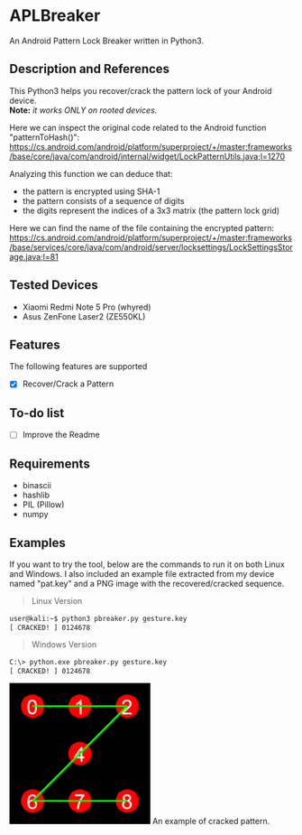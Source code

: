 # APLBreaker
An Android Pattern Lock Breaker written in Python3.

## Description and References
This Python3 helps you recover/crack the pattern lock of your Android device.\
**Note:** _it works ONLY on rooted devices._

Here we can inspect the original code related to the Android function "patternToHash()":\
https://cs.android.com/android/platform/superproject/+/master:frameworks/base/core/java/com/android/internal/widget/LockPatternUtils.java;l=1270

Analyzing this function we can deduce that:
- the pattern is encrypted using SHA-1
- the pattern consists of a sequence of digits
- the digits represent the indices of a 3x3 matrix (the pattern lock grid)

Here we can find the name of the file containing the encrypted pattern:\
https://cs.android.com/android/platform/superproject/+/master:frameworks/base/services/core/java/com/android/server/locksettings/LockSettingsStorage.java;l=81

## Tested Devices
- Xiaomi Redmi Note 5 Pro (whyred)
- Asus ZenFone Laser2 (ZE550KL)

## Features
The following features are supported
- [x] Recover/Crack a Pattern

## To-do list
- [ ] Improve the Readme

## Requirements
- binascii
- hashlib
- PIL (Pillow)
- numpy

## Examples
If you want to try the tool, below are the commands to run it on both Linux and Windows.
I also included an example file extracted from my device named "pat.key" and a PNG image with the recovered/cracked sequence.

> Linux Version
```
user@kali:~$ python3 pbreaker.py gesture.key
[ CRACKED! ] 0124678
```

> Windows Version
```
C:\> python.exe pbreaker.py gesture.key
[ CRACKED! ] 0124678
```


![Image of Cracked Pattern](https://github.com/AleDiBen/APLBreaker/blob/master/decoded.png)
An example of cracked pattern.
